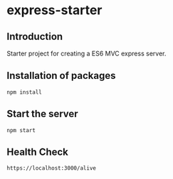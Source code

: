 # express-starter

## Introduction

Starter project for creating a ES6 MVC express server.

## Installation of packages

```
npm install
```

## Start the server

```
npm start
```

## Health Check

```
https://localhost:3000/alive
```
